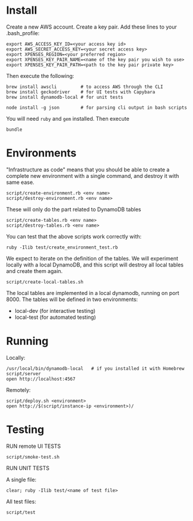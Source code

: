 
# Install

Create a new AWS account.  Create a key pair.  Add these lines to your .bash_profile:

    export AWS_ACCESS_KEY_ID=<your access key id>
    export AWS_SECRET_ACCESS_KEY=<your secret access key>
    export XPENSES_REGION=<your preferred region>
    export XPENSES_KEY_PAIR_NAME=<name of the key pair you wish to use>
    export XPENSES_KEY_PAIR_PATH=<path to the key pair private key>

Then execute the following:

    brew install awscli         # to access AWS through the CLI
    brew install geckodriver    # for UI tests with Capybara
    brew install dynamodb-local # for unit tests

    node install -g json        # for parsing cli output in bash scripts

You will need `ruby` and `gem` installed.  Then execute

    bundle

# Environments

"Infrastructure as code" means that you should be able to create a complete new environment with a single command, and destroy it with same ease.

    script/create-environment.rb <env name>
    script/destroy-environment.rb <env name>

These will only do the part related to DynamoDB tables

    script/create-tables.rb <env name>
    script/destroy-tables.rb <env name>

You can test that the above scripts work correctly with:

    ruby -Ilib test/create_environment_test.rb

We expect to iterate on the definition of the tables.  We will experiment locally with a local DynamoDB, and this script will destroy all local tables and create them again.

    script/create-local-tables.sh

The local tables are implemented in a local dynamodb, running on port 8000.
The tables will be defined in two environments:

 * local-dev (for interactive testing)
 * local-test (for automated testing)


# Running


Locally:

    /usr/local/bin/dynamodb-local   # if you installed it with Homebrew
    script/server
    open http://localhost:4567

Remotely:

    script/deploy.sh <environment>
    open http://$(script/instance-ip <environment>)/


# Testing

RUN remote UI TESTS

    script/smoke-test.sh

RUN UNIT TESTS

A single file:

    clear; ruby -Ilib test/<name of test file>

All test files:

    script/test

